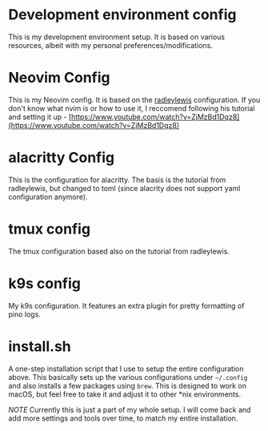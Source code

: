 # Development environment config

This is my development environment setup. It is based on various resources, albeit with my personal
preferences/modifications.

# Neovim Config

This is my Neovim config. It is based on the [radleylewis](https://github.com/radleylewis/nvim)
configuration. If you don't know what nvim is or how to use it, I reccomend following his tutorial
and setting it up - [https://www.youtube.com/watch?v=ZjMzBd1Dqz8](https://www.youtube.com/watch?v=ZjMzBd1Dqz8)

# alacritty Config

This is the configuration for alacritty. The basis is the tutorial from radleylewis, but changed 
to toml (since alacrity does not support yaml configuration anymore).

# tmux config

The tmux configuration based also on the tutorial from radleylewis.

# k9s config

My k9s configuration. It features an extra plugin for pretty formatting of pino logs.

# install.sh

A one-step installation script that I use to setup the entire configuration above.
This basically sets up the various configurations under `~/.config` and also installs a few 
packages using `brew`. This is designed to work on macOS, but feel free to take it and adjust it
to other *nix environments.

*NOTE* Currently this is just a part of my whole setup. I will come back and add more settings and
tools over time, to match my entire installation.

